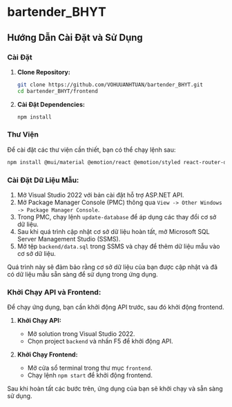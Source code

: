 # bartender_BHYT

## Hướng Dẫn Cài Đặt và Sử Dụng

### Cài Đặt

1. **Clone Repository:**
    ```bash
    git clone https://github.com/VOHUUANHTUAN/bartender_BHYT.git
    cd bartender_BHYT/frontend
    ```

2. **Cài Đặt Dependencies:**
    ```bash
    npm install
    ```

### Thư Viện

Để cài đặt các thư viện cần thiết, bạn có thể chạy lệnh sau:

```bash
npm install @mui/material @emotion/react @emotion/styled react-router-dom axios
```


### **Cài Đặt Dữ Liệu Mẫu:**

1. Mở Visual Studio 2022 với bản cài đặt hỗ trợ ASP.NET API.
2. Mở Package Manager Console (PMC) thông qua `View -> Other Windows -> Package Manager Console`.
3. Trong PMC, chạy lệnh `update-database` để áp dụng các thay đổi cơ sở dữ liệu.
4. Sau khi quá trình cập nhật cơ sở dữ liệu hoàn tất, mở Microsoft SQL Server Management Studio (SSMS).
5. Mở tệp `backend/data.sql` trong SSMS và chạy để thêm dữ liệu mẫu vào cơ sở dữ liệu.

Quá trình này sẽ đảm bảo rằng cơ sở dữ liệu của bạn được cập nhật và đã có dữ liệu mẫu sẵn sàng để sử dụng trong ứng dụng.

### **Khởi Chạy API và Frontend:**
Để chạy ứng dụng, bạn cần khởi động API trước, sau đó khởi động frontend.

1. **Khởi Chạy API:**
    - Mở solution trong Visual Studio 2022.
    - Chọn project `backend` và nhấn F5 để khởi động API.

2. **Khởi Chạy Frontend:**
    - Mở cửa sổ terminal trong thư mục `frontend`.
    - Chạy lệnh `npm start` để khởi động frontend.

Sau khi hoàn tất các bước trên, ứng dụng của bạn sẽ khởi chạy và sẵn sàng sử dụng.
